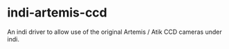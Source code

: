 # indi-artemis-ccd

An indi driver to allow use of the original Artemis / Atik CCD cameras under indi. 
